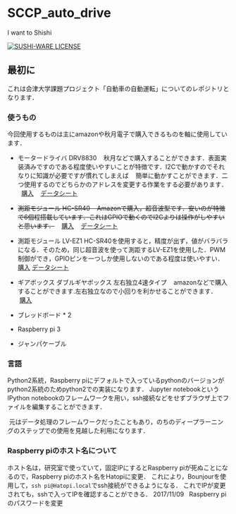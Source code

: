 # SCCP_auto_drive

I want to Shishi 

[![SUSHI-WARE LICENSE](https://img.shields.io/badge/license-SUSHI--WARE%F0%9F%8D%A3-blue.svg)](https://github.com/MakeNowJust/sushi-ware)

## 最初に

これは会津大学課題プロジェクト「自動車の自動運転」についてのレポジトリとなります．

### 使うもの

今回使用するものは主にamazonや秋月電子で購入できるものを軸に使用しています．

- モータードライバ DRV8830 
    秋月などで購入することができます．表面実装済みですのである程度使いやすいことが特徴です．I2Cで動かすのでそれなりに知識が必要ですが慣れてしまえば
    簡単に動かすことができます．二つ使用するのでどちらかのアドレスを変更する作業をする必要があります．
    [購入](http://akizukidenshi.com/catalog/g/gK-06489/)
    [データシート](http://akizukidenshi.com/download/ds/akizuki/AE-MOTOR8830_manual.pdf)
    
 - ~~測距モジュール HC-SR40
    Amazonで購入，超音波型です．安いのが特徴で6個程搭載しています．これはGPIOで動くのでI2Cよりは操作がしやすいと思います．~~
    [購入](http://amzn.asia/jd95G4C)
    [データシート](http://akizukidenshi.com/download/ds/sainsmar/hc-sr04_ultrasonic_module_user_guidejohn_b.pdf)
	
 - 測距モジュール LV-EZ1
 	HC-SR40を使用すると，精度が出ず，値がバラバラになる．そのため，同じ超音波を使って測距するLV-EZ1を使用した．PWM制御ができ，GPIOピンを一つしか使用しないのである程度は使いやすい．
	[購入](https://www.switch-science.com/catalog/139/)
	[データシート](http://maxbotix.com/documents/LV-MaxSonar-EZ_Datasheet.pdf)

 - ギアボックス ダブルギヤボックス 左右独立4速タイプ 
    amazonなどで購入することができます.左右独立なので小回りを利かせることができます．
    [購入](http://amzn.asia/8rwZjWK)
    
 - ブレッドボード * 2
 - Raspberry pi 3
 - ジャンパケーブル
 
### 言語
  Python2系統，Raspberry piにデフォルトで入っているpythonのバージョンがpython2系統のためpython2での実装になります．
  Jupyter notebookというIPython notebookのフレームワークを用い，ssh接続などをせずブラウザ上でファイルを編集することができます．
  
  元はデータ処理のフレームワークだったこともあり，のちのディープラーニングのステップでの使用を見越した利用になります．

### Raspberry piのホスト名について
  ホスト名は，研究室で使っていて，固定IPにするとRaspberry piが死ぬことになるので，Raspberry piのホスト名をHatopiに変更．
  これにより，Bounjourを使用して，`ssh pi@Hatopi.local`でssh接続ができるようになる．
  これでIPが変更されても，sshで入ってIPを確認することができる．
  2017/11/09   Raspberry piのパスワードを変更

